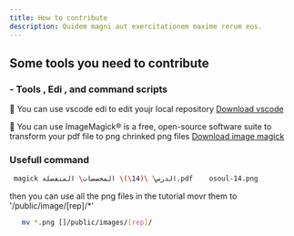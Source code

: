 ```yaml
---
title: How to contribute
description: Quidem magni aut exercitationem maxime rerum eos.
---
```


## Some tools you need to contribute
### - Tools , Edi , and command scripts
🔽 You can use vscode edi to edit youjr local repository 
[Download vscode](https://code.visualstudio.com/Download "download link")

🔽 You can use ImageMagick® is a free, open-source software suite to transform your pdf file to png chrinked png files
[Download image magick](https://imagemagick.org/ "download link")

### Usefull command 
 
```bash
 magick الدرس\ \(14\)\ المخصصات\ المنفصلة.pdf    osoul-14.png

```

then you can use all the png files in the tutorial movr them to '/public/image/[rep]/*' 

```bash
   mv *.png []/public/images/[rep]/

```